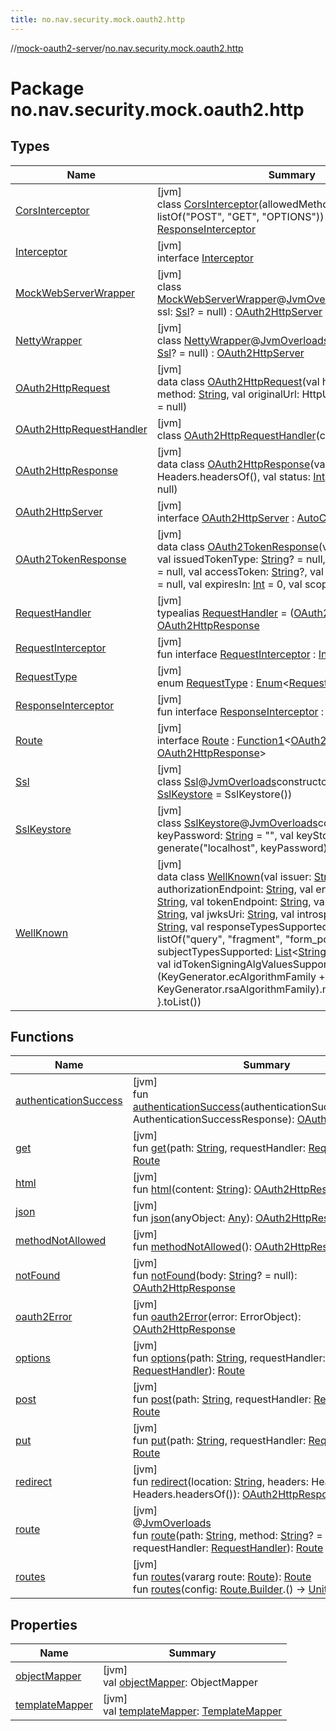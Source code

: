 ```yaml
---
title: no.nav.security.mock.oauth2.http
---
```

//[mock-oauth2-server](../../index.html)/[no.nav.security.mock.oauth2.http](index.html)



# Package no.nav.security.mock.oauth2.http



## Types


| Name | Summary |
|---|---|
| [CorsInterceptor](-cors-interceptor/index.html) | [jvm]<br>class [CorsInterceptor](-cors-interceptor/index.html)(allowedMethods: [List](https://kotlinlang.org/api/latest/jvm/stdlib/kotlin.collections/-list/index.html)&lt;[String](https://kotlinlang.org/api/latest/jvm/stdlib/kotlin/-string/index.html)&gt; = listOf(&quot;POST&quot;, &quot;GET&quot;, &quot;OPTIONS&quot;)) : [ResponseInterceptor](-response-interceptor/index.html) |
| [Interceptor](-interceptor/index.html) | [jvm]<br>interface [Interceptor](-interceptor/index.html) |
| [MockWebServerWrapper](-mock-web-server-wrapper/index.html) | [jvm]<br>class [MockWebServerWrapper](-mock-web-server-wrapper/index.html)@[JvmOverloads](https://kotlinlang.org/api/latest/jvm/stdlib/kotlin.jvm/-jvm-overloads/index.html)constructor(val ssl: [Ssl](-ssl/index.html)? = null) : [OAuth2HttpServer](-o-auth2-http-server/index.html) |
| [NettyWrapper](-netty-wrapper/index.html) | [jvm]<br>class [NettyWrapper](-netty-wrapper/index.html)@[JvmOverloads](https://kotlinlang.org/api/latest/jvm/stdlib/kotlin.jvm/-jvm-overloads/index.html)constructor(val ssl: [Ssl](-ssl/index.html)? = null) : [OAuth2HttpServer](-o-auth2-http-server/index.html) |
| [OAuth2HttpRequest](-o-auth2-http-request/index.html) | [jvm]<br>data class [OAuth2HttpRequest](-o-auth2-http-request/index.html)(val headers: Headers, val method: [String](https://kotlinlang.org/api/latest/jvm/stdlib/kotlin/-string/index.html), val originalUrl: HttpUrl, val body: [String](https://kotlinlang.org/api/latest/jvm/stdlib/kotlin/-string/index.html)? = null) |
| [OAuth2HttpRequestHandler](-o-auth2-http-request-handler/index.html) | [jvm]<br>class [OAuth2HttpRequestHandler](-o-auth2-http-request-handler/index.html)(config: [OAuth2Config](../no.nav.security.mock.oauth2/-o-auth2-config/index.html)) |
| [OAuth2HttpResponse](-o-auth2-http-response/index.html) | [jvm]<br>data class [OAuth2HttpResponse](-o-auth2-http-response/index.html)(val headers: Headers = Headers.headersOf(), val status: [Int](https://kotlinlang.org/api/latest/jvm/stdlib/kotlin/-int/index.html), val body: [String](https://kotlinlang.org/api/latest/jvm/stdlib/kotlin/-string/index.html)? = null) |
| [OAuth2HttpServer](-o-auth2-http-server/index.html) | [jvm]<br>interface [OAuth2HttpServer](-o-auth2-http-server/index.html) : [AutoCloseable](https://docs.oracle.com/javase/8/docs/api/java/lang/AutoCloseable.html) |
| [OAuth2TokenResponse](-o-auth2-token-response/index.html) | [jvm]<br>data class [OAuth2TokenResponse](-o-auth2-token-response/index.html)(val tokenType: [String](https://kotlinlang.org/api/latest/jvm/stdlib/kotlin/-string/index.html), val issuedTokenType: [String](https://kotlinlang.org/api/latest/jvm/stdlib/kotlin/-string/index.html)? = null, val idToken: [String](https://kotlinlang.org/api/latest/jvm/stdlib/kotlin/-string/index.html)? = null, val accessToken: [String](https://kotlinlang.org/api/latest/jvm/stdlib/kotlin/-string/index.html)?, val refreshToken: [String](https://kotlinlang.org/api/latest/jvm/stdlib/kotlin/-string/index.html)? = null, val expiresIn: [Int](https://kotlinlang.org/api/latest/jvm/stdlib/kotlin/-int/index.html) = 0, val scope: [String](https://kotlinlang.org/api/latest/jvm/stdlib/kotlin/-string/index.html)? = null) |
| [RequestHandler](index.html#111237332%2FClasslikes%2F863300109) | [jvm]<br>typealias [RequestHandler](index.html#111237332%2FClasslikes%2F863300109) = ([OAuth2HttpRequest](-o-auth2-http-request/index.html)) -&gt; [OAuth2HttpResponse](-o-auth2-http-response/index.html) |
| [RequestInterceptor](-request-interceptor/index.html) | [jvm]<br>fun interface [RequestInterceptor](-request-interceptor/index.html) : [Interceptor](-interceptor/index.html) |
| [RequestType](-request-type/index.html) | [jvm]<br>enum [RequestType](-request-type/index.html) : [Enum](https://kotlinlang.org/api/latest/jvm/stdlib/kotlin/-enum/index.html)&lt;[RequestType](-request-type/index.html)&gt; |
| [ResponseInterceptor](-response-interceptor/index.html) | [jvm]<br>fun interface [ResponseInterceptor](-response-interceptor/index.html) : [Interceptor](-interceptor/index.html) |
| [Route](-route/index.html) | [jvm]<br>interface [Route](-route/index.html) : [Function1](https://kotlinlang.org/api/latest/jvm/stdlib/kotlin/-function1/index.html)&lt;[OAuth2HttpRequest](-o-auth2-http-request/index.html), [OAuth2HttpResponse](-o-auth2-http-response/index.html)&gt; |
| [Ssl](-ssl/index.html) | [jvm]<br>class [Ssl](-ssl/index.html)@[JvmOverloads](https://kotlinlang.org/api/latest/jvm/stdlib/kotlin.jvm/-jvm-overloads/index.html)constructor(val sslKeystore: [SslKeystore](-ssl-keystore/index.html) = SslKeystore()) |
| [SslKeystore](-ssl-keystore/index.html) | [jvm]<br>class [SslKeystore](-ssl-keystore/index.html)@[JvmOverloads](https://kotlinlang.org/api/latest/jvm/stdlib/kotlin.jvm/-jvm-overloads/index.html)constructor(val keyPassword: [String](https://kotlinlang.org/api/latest/jvm/stdlib/kotlin/-string/index.html) = &quot;&quot;, val keyStore: [KeyStore](https://docs.oracle.com/javase/8/docs/api/java/security/KeyStore.html) = generate(&quot;localhost&quot;, keyPassword)) |
| [WellKnown](-well-known/index.html) | [jvm]<br>data class [WellKnown](-well-known/index.html)(val issuer: [String](https://kotlinlang.org/api/latest/jvm/stdlib/kotlin/-string/index.html), val authorizationEndpoint: [String](https://kotlinlang.org/api/latest/jvm/stdlib/kotlin/-string/index.html), val endSessionEndpoint: [String](https://kotlinlang.org/api/latest/jvm/stdlib/kotlin/-string/index.html), val tokenEndpoint: [String](https://kotlinlang.org/api/latest/jvm/stdlib/kotlin/-string/index.html), val userInfoEndpoint: [String](https://kotlinlang.org/api/latest/jvm/stdlib/kotlin/-string/index.html), val jwksUri: [String](https://kotlinlang.org/api/latest/jvm/stdlib/kotlin/-string/index.html), val introspectionEndpoint: [String](https://kotlinlang.org/api/latest/jvm/stdlib/kotlin/-string/index.html), val responseTypesSupported: [List](https://kotlinlang.org/api/latest/jvm/stdlib/kotlin.collections/-list/index.html)&lt;[String](https://kotlinlang.org/api/latest/jvm/stdlib/kotlin/-string/index.html)&gt; = listOf(&quot;query&quot;, &quot;fragment&quot;, &quot;form_post&quot;), val subjectTypesSupported: [List](https://kotlinlang.org/api/latest/jvm/stdlib/kotlin.collections/-list/index.html)&lt;[String](https://kotlinlang.org/api/latest/jvm/stdlib/kotlin/-string/index.html)&gt; = listOf(&quot;public&quot;), val idTokenSigningAlgValuesSupported: [List](https://kotlinlang.org/api/latest/jvm/stdlib/kotlin.collections/-list/index.html)&lt;[String](https://kotlinlang.org/api/latest/jvm/stdlib/kotlin/-string/index.html)&gt; = (KeyGenerator.ecAlgorithmFamily + KeyGenerator.rsaAlgorithmFamily).map { it.name }.toList()) |


## Functions


| Name | Summary |
|---|---|
| [authenticationSuccess](authentication-success.html) | [jvm]<br>fun [authenticationSuccess](authentication-success.html)(authenticationSuccessResponse: AuthenticationSuccessResponse): [OAuth2HttpResponse](-o-auth2-http-response/index.html) |
| [get](get.html) | [jvm]<br>fun [get](get.html)(path: [String](https://kotlinlang.org/api/latest/jvm/stdlib/kotlin/-string/index.html), requestHandler: [RequestHandler](index.html#111237332%2FClasslikes%2F863300109)): [Route](-route/index.html) |
| [html](html.html) | [jvm]<br>fun [html](html.html)(content: [String](https://kotlinlang.org/api/latest/jvm/stdlib/kotlin/-string/index.html)): [OAuth2HttpResponse](-o-auth2-http-response/index.html) |
| [json](json.html) | [jvm]<br>fun [json](json.html)(anyObject: [Any](https://kotlinlang.org/api/latest/jvm/stdlib/kotlin/-any/index.html)): [OAuth2HttpResponse](-o-auth2-http-response/index.html) |
| [methodNotAllowed](method-not-allowed.html) | [jvm]<br>fun [methodNotAllowed](method-not-allowed.html)(): [OAuth2HttpResponse](-o-auth2-http-response/index.html) |
| [notFound](not-found.html) | [jvm]<br>fun [notFound](not-found.html)(body: [String](https://kotlinlang.org/api/latest/jvm/stdlib/kotlin/-string/index.html)? = null): [OAuth2HttpResponse](-o-auth2-http-response/index.html) |
| [oauth2Error](oauth2-error.html) | [jvm]<br>fun [oauth2Error](oauth2-error.html)(error: ErrorObject): [OAuth2HttpResponse](-o-auth2-http-response/index.html) |
| [options](options.html) | [jvm]<br>fun [options](options.html)(path: [String](https://kotlinlang.org/api/latest/jvm/stdlib/kotlin/-string/index.html), requestHandler: [RequestHandler](index.html#111237332%2FClasslikes%2F863300109)): [Route](-route/index.html) |
| [post](post.html) | [jvm]<br>fun [post](post.html)(path: [String](https://kotlinlang.org/api/latest/jvm/stdlib/kotlin/-string/index.html), requestHandler: [RequestHandler](index.html#111237332%2FClasslikes%2F863300109)): [Route](-route/index.html) |
| [put](put.html) | [jvm]<br>fun [put](put.html)(path: [String](https://kotlinlang.org/api/latest/jvm/stdlib/kotlin/-string/index.html), requestHandler: [RequestHandler](index.html#111237332%2FClasslikes%2F863300109)): [Route](-route/index.html) |
| [redirect](redirect.html) | [jvm]<br>fun [redirect](redirect.html)(location: [String](https://kotlinlang.org/api/latest/jvm/stdlib/kotlin/-string/index.html), headers: Headers = Headers.headersOf()): [OAuth2HttpResponse](-o-auth2-http-response/index.html) |
| [route](route.html) | [jvm]<br>@[JvmOverloads](https://kotlinlang.org/api/latest/jvm/stdlib/kotlin.jvm/-jvm-overloads/index.html)<br>fun [route](route.html)(path: [String](https://kotlinlang.org/api/latest/jvm/stdlib/kotlin/-string/index.html), method: [String](https://kotlinlang.org/api/latest/jvm/stdlib/kotlin/-string/index.html)? = null, requestHandler: [RequestHandler](index.html#111237332%2FClasslikes%2F863300109)): [Route](-route/index.html) |
| [routes](routes.html) | [jvm]<br>fun [routes](routes.html)(vararg route: [Route](-route/index.html)): [Route](-route/index.html)<br>fun [routes](routes.html)(config: [Route.Builder](-route/-builder/index.html).() -&gt; [Unit](https://kotlinlang.org/api/latest/jvm/stdlib/kotlin/-unit/index.html)): [Route](-route/index.html) |


## Properties


| Name | Summary |
|---|---|
| [objectMapper](object-mapper.html) | [jvm]<br>val [objectMapper](object-mapper.html): ObjectMapper |
| [templateMapper](template-mapper.html) | [jvm]<br>val [templateMapper](template-mapper.html): [TemplateMapper](../no.nav.security.mock.oauth2.templates/-template-mapper/index.html) |

